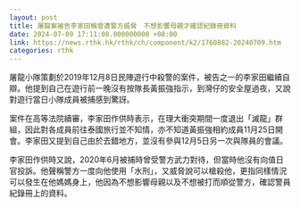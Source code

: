 ```yaml
---
layout: post
title: 屠龍案被告李家田稱曾遭警方威脅　不想影響母親才確認紀錄冊資料
date: 2024-07-09 17:11:08.000000000 +08:00
link: https://news.rthk.hk/rthk/ch/component/k2/1760882-20240709.htm
categories: rthk
---
```


屠龍小隊策劃於2019年12月8日民陣遊行中殺警的案件，被告之一的李家田繼續自辯。他提到自己在遊行前一晚沒有按隊長黃振強指示，到灣仔的安全屋過夜，又說對遊行當日小隊成員被捕感到驚訝。

案件在高等法院續審，李家田作供時表示，在理大衝突期間一度退出「滅龍」群組，因此對各成員前往泰國旅行並不知情，亦不知道黃振強相約成員11月25日開會。李家田又提到自己由於去錯地方，並沒有參與12月5日另一次與隊員的會議。

李家田作供時又說，2020年6月被捕時曾受警方武力對待，但當時他沒有向值日官投訴。他聲稱警方一度向他使用「水刑」，又威脅說可以槍殺他，更指同樣情況可以發生在他媽媽身上，他因為不想影響母親以及不想被打而順從警方，確認警員紀錄冊上的資料。
